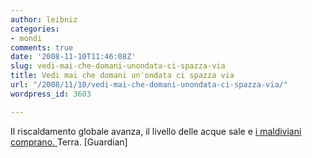 ```yaml
---
author: leibniz
categories:
- mondi
comments: true
date: '2008-11-10T11:46:08Z'
slug: vedi-mai-che-domani-unondata-ci-spazza-via
title: Vedi mai che domani un'ondata ci spazza via
url: "/2008/11/10/vedi-mai-che-domani-unondata-ci-spazza-via/"
wordpress_id: 3603

---
```

Il riscaldamento globale avanza, il livello delle acque sale e [i maldiviani comprano. ](http://www.guardian.co.uk/environment/2008/nov/10/maldives-climate-change)Terra. [Guardian]
